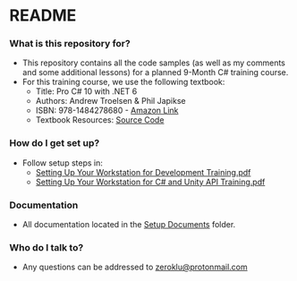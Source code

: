 # README

### What is this repository for?

* This repository contains all the code samples (as well as my comments and 
  some additional lessons) for a planned 9-Month C# training course.
* For this training course, we use the following textbook:
    * Title: Pro C# 10 with .NET 6
    * Authors: Andrew Troelsen & Phil Japikse
    * ISBN: 978-1484278680 - [Amazon Link](https://www.amazon.com/Pro-NET-Foundational-Principles-Programming/dp/1484278682)
    * Textbook Resources: [Source Code](https://www.github.com/apress/pro-c-sharp-10)

### How do I get set up?

* Follow setup steps in:
    * [Setting Up Your Workstation for Development Training.pdf](./00%20-%20Resources/Setup%20Documents/Setting%20Up%20Your%20Workstation%20for%20Development%20Training.pdf)
    * [Setting Up Your Workstation for C# and Unity API Training.pdf](./00%20-%20Resources/Setup%20Documents/Setting%20Up%20Your%20Workstation%20for%20C#%20and%20Unity%20API%20Training.pdf)

### Documentation

* All documentation located in the [Setup Documents](./00%20-%20Resources/Setup%20Documents/) folder.

### Who do I talk to? ###

* Any questions can be addressed to
  [zeroklu@protonmail.com](mailto:zeroklu@protonmail.com?subject=C#%20Training%20Repository%20Feedback)
